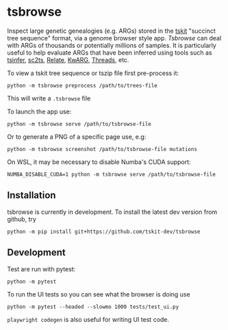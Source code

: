 # tsbrowse
Inspect large genetic genealogies (e.g. ARGs) stored in the [tskit](https://tskit.dev) "succinct tree sequence" format,
via a genome browser style app. _Tsbrowse_ can deal with ARGs of thousands or potentially millions of samples.
It is particularly useful to help evaluate ARGs that have been inferred using tools such as
[tsinfer](https://github.com/tskit-dev/tsinfer),
[sc2ts](https://github.com/tskit-dev/sc2ts),
[Relate](https://github.com/MyersGroup/relate),
[KwARG](https://github.com/a-ignatieva/kwarg),
[Threads](https://pypi.org/project/threads-arg/), etc.

To view a tskit tree sequence or tszip file first pre-process it:

`python -m tsbrowse preprocess /path/to/trees-file`

This will write a `.tsbrowse` file

To launch the app use:

`python -m tsbrowse serve /path/to/tsbrowse-file`

Or to generate a PNG of a specific page use, e.g:

`python -m tsbrowse screenshot /path/to/tsbrowse-file mutations`

On WSL, it may be necessary to disable Numba's CUDA support:

`NUMBA_DISABLE_CUDA=1 python -m tsbrowse serve /path/to/tsbrowse-file`

## Installation

tsbrowse is currently in development. To install the latest dev version from github, try

```
python -m pip install git+https://github.com/tskit-dev/tsbrowse
```

## Development

Test are run with pytest:

`python -m pytest`

To run the UI tests so you can see what the browser is doing use

`python -m pytest --headed --slowmo 1000 tests/test_ui.py`

`playwright codegen` is also useful for writing UI test code.
